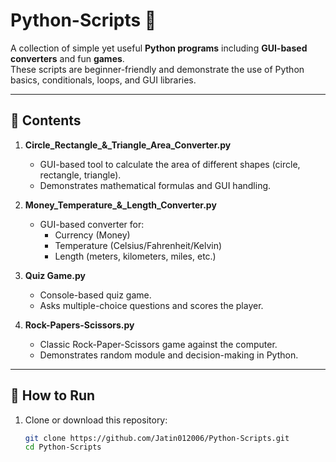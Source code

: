 # Python-Scripts 🐍

A collection of simple yet useful **Python programs** including **GUI-based converters** and fun **games**.  
These scripts are beginner-friendly and demonstrate the use of Python basics, conditionals, loops, and GUI libraries.

---

## 📂 Contents

1. **Circle_Rectangle_&_Triangle_Area_Converter.py**  
   - GUI-based tool to calculate the area of different shapes (circle, rectangle, triangle).  
   - Demonstrates mathematical formulas and GUI handling.

2. **Money_Temperature_&_Length_Converter.py**  
   - GUI-based converter for:  
     - Currency (Money)  
     - Temperature (Celsius/Fahrenheit/Kelvin)  
     - Length (meters, kilometers, miles, etc.)  

3. **Quiz Game.py**  
   - Console-based quiz game.  
   - Asks multiple-choice questions and scores the player.  

4. **Rock-Papers-Scissors.py**  
   - Classic Rock-Paper-Scissors game against the computer.  
   - Demonstrates random module and decision-making in Python.  

---

## 🚀 How to Run

1. Clone or download this repository:
   ```bash
   git clone https://github.com/Jatin012006/Python-Scripts.git
   cd Python-Scripts
